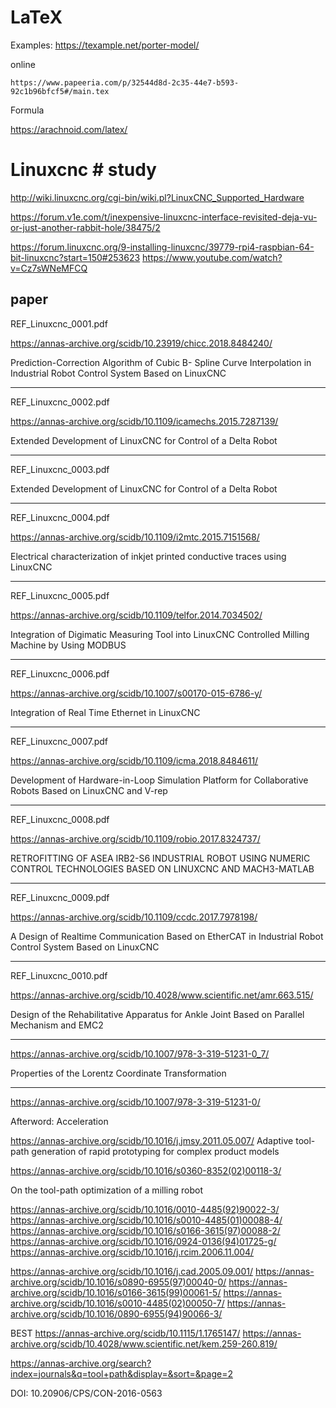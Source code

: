 # LaTeX



Examples:
https://texample.net/porter-model/


online


```
https://www.papeeria.com/p/32544d8d-2c35-44e7-b593-92c1b96bfcf5#/main.tex
```

Formula


https://arachnoid.com/latex/




# Linuxcnc # study




http://wiki.linuxcnc.org/cgi-bin/wiki.pl?LinuxCNC_Supported_Hardware

https://forum.v1e.com/t/inexpensive-linuxcnc-interface-revisited-deja-vu-or-just-another-rabbit-hole/38475/2


https://forum.linuxcnc.org/9-installing-linuxcnc/39779-rpi4-raspbian-64-bit-linuxcnc?start=150#253623
https://www.youtube.com/watch?v=Cz7sWNeMFCQ









paper
---

REF_Linuxcnc_0001.pdf

https://annas-archive.org/scidb/10.23919/chicc.2018.8484240/


Prediction-Correction Algorithm of Cubic B-
Spline Curve Interpolation in Industrial Robot
Control System Based on LinuxCNC


---



REF_Linuxcnc_0002.pdf

https://annas-archive.org/scidb/10.1109/icamechs.2015.7287139/


Extended Development of LinuxCNC for Control of
a Delta Robot




---
REF_Linuxcnc_0003.pdf


Extended Development of LinuxCNC for Control of
a Delta Robot


---


REF_Linuxcnc_0004.pdf


https://annas-archive.org/scidb/10.1109/i2mtc.2015.7151568/

Electrical characterization of inkjet printed conductive traces using LinuxCNC

---


REF_Linuxcnc_0005.pdf


https://annas-archive.org/scidb/10.1109/telfor.2014.7034502/


Integration of Digimatic Measuring Tool into
LinuxCNC Controlled Milling Machine by
Using MODBUS

---

REF_Linuxcnc_0006.pdf


https://annas-archive.org/scidb/10.1007/s00170-015-6786-y/


Integration of Real Time Ethernet in LinuxCNC



---


REF_Linuxcnc_0007.pdf

https://annas-archive.org/scidb/10.1109/icma.2018.8484611/

Development of Hardware-in-Loop Simulation Platform for Collaborative Robots Based on LinuxCNC and V-rep



---


REF_Linuxcnc_0008.pdf

https://annas-archive.org/scidb/10.1109/robio.2017.8324737/


RETROFITTING OF ASEA IRB2-S6 INDUSTRIAL ROBOT USING
NUMERIC CONTROL TECHNOLOGIES BASED ON LINUXCNC
AND MACH3-MATLAB

---


REF_Linuxcnc_0009.pdf


https://annas-archive.org/scidb/10.1109/ccdc.2017.7978198/

A Design of Realtime Communication Based on EtherCAT in Industrial Robot
Control System Based on LinuxCNC


---

REF_Linuxcnc_0010.pdf


https://annas-archive.org/scidb/10.4028/www.scientific.net/amr.663.515/

Design of the Rehabilitative Apparatus for Ankle Joint Based on Parallel
Mechanism and EMC2


---


https://annas-archive.org/scidb/10.1007/978-3-319-51231-0_7/

Properties of the Lorentz Coordinate
Transformation


---

https://annas-archive.org/scidb/10.1007/978-3-319-51231-0/

Afterword: Acceleration




https://annas-archive.org/scidb/10.1016/j.jmsy.2011.05.007/
Adaptive tool-path generation of rapid prototyping for complex product models



https://annas-archive.org/scidb/10.1016/s0360-8352(02)00118-3/

On the tool-path optimization of a milling robot


https://annas-archive.org/scidb/10.1016/0010-4485(92)90022-3/
https://annas-archive.org/scidb/10.1016/s0010-4485(01)00088-4/
https://annas-archive.org/scidb/10.1016/s0166-3615(97)00088-2/
https://annas-archive.org/scidb/10.1016/0924-0136(94)01725-g/
https://annas-archive.org/scidb/10.1016/j.rcim.2006.11.004/

https://annas-archive.org/scidb/10.1016/j.cad.2005.09.001/
https://annas-archive.org/scidb/10.1016/s0890-6955(97)00040-0/
https://annas-archive.org/scidb/10.1016/s0166-3615(99)00061-5/
https://annas-archive.org/scidb/10.1016/s0010-4485(02)00050-7/
https://annas-archive.org/scidb/10.1016/0890-6955(94)90066-3/



BEST
https://annas-archive.org/scidb/10.1115/1.1765147/
https://annas-archive.org/scidb/10.4028/www.scientific.net/kem.259-260.819/



https://annas-archive.org/search?index=journals&q=tool+path&display=&sort=&page=2




DOI: 10.20906/CPS/CON-2016-0563


